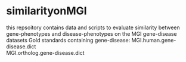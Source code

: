# similarityonMGI
this repsoitory contains data and scripts to evaluate similarity between gene-phenotypes and disease-phenotypes on the MGI gene-disease datasets
Gold standards containing gene-disease:
 	MGI.human.gene-disease.dict 	
	MGI.ortholog.gene-disease.dict
